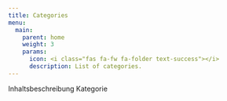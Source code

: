 ```yaml
---
title: Categories
menu:
  main:
    parent: home
    weight: 3
    params:
      icon: <i class="fas fa-fw fa-folder text-success"></i>
      description: List of categories.
---
```


Inhaltsbeschreibung Kategorie
